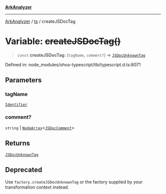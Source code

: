 [**ArkAnalyzer**](../../../../README.md)

***

[ArkAnalyzer](../../../../globals.md) / [ts](../README.md) / createJSDocTag

# Variable: ~~createJSDocTag()~~

> `const` **createJSDocTag**: (`tagName`, `comment?`) => [`JSDocUnknownTag`](../interfaces/JSDocUnknownTag.md)

Defined in: node\_modules/ohos-typescript/lib/typescript.d.ts:8071

## Parameters

### tagName

[`Identifier`](../interfaces/Identifier.md)

### comment?

`string` | [`NodeArray`](../interfaces/NodeArray.md)\<[`JSDocComment`](../type-aliases/JSDocComment.md)\>

## Returns

[`JSDocUnknownTag`](../interfaces/JSDocUnknownTag.md)

## Deprecated

Use `factory.createJSDocUnknownTag` or the factory supplied by your transformation context instead.
